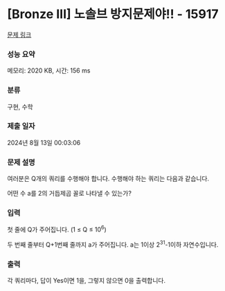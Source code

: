 # [Bronze III] 노솔브 방지문제야!! - 15917 

[문제 링크](https://www.acmicpc.net/problem/15917) 

### 성능 요약

메모리: 2020 KB, 시간: 156 ms

### 분류

구현, 수학

### 제출 일자

2024년 8월 13일 00:03:06

### 문제 설명

<p>여러분은 Q개의 쿼리를 수행해야 합니다. 수행해야 하는 쿼리는 다음과 같습니다.</p>

<p>어떤 수 a를 2의 거듭제곱 꼴로 나타낼 수 있는가?</p>

### 입력 

 <p>첫 줄에 Q가 주어집니다. (1 ≤ Q ≤ 10<sup>6</sup>)</p>

<p>두 번째 줄부터 Q+1번째 줄까지 a가 주어집니다. a는 1이상 2<sup>31</sup>-1이하 자연수입니다.</p>

### 출력 

 <p>각 쿼리마다, 답이 Yes이면 1을, 그렇지 않으면 0을 출력합니다.</p>

